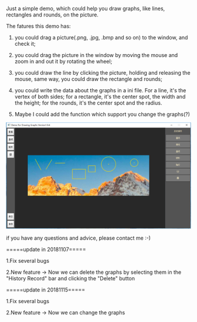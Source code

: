Just a simple demo, which could help you draw graphs, like lines, rectangles and rounds, on the picture.

The fatures this demo has:
1. you could drag a picture(.png, .jpg, .bmp and so on) to the window, and check it;

2. you could drag the picture in the window by moving the mouse and zoom in and out it by rotating the wheel;

3. you could draw the line by clicking the picture, holding and releasing the mouse, same way, you could draw the rectangle and rounds;

4. you could write the data about the graphs in a ini file. For a line, it's the vertex of both sides; for a rectangle, it's the center spot, the width and the height; for the rounds, it's the center spot and the radius.

5. Maybe I could add the function which support you change the graphs(?)

![image](https://github.com/EmttER/Canvas-Demo/blob/master/images/Screenshot_01.png)

if you have any questions and advice, please contact me :-)

=====update in 20181107=====

1.Fix several bugs

2.New feature → Now we can delete the graphs by selecting them in the "History Record" bar and clicking the "Delete" button

=====update in 20181115=====

1.Fix several bugs

2.New feature → Now we can change the graphs
